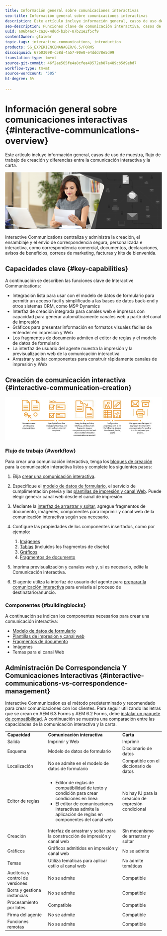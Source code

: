 ```yaml
---
title: Información general sobre comunicaciones interactivas
seo-title: Información general sobre comunicaciones interactivas
description: Este artículo incluye información general, casos de uso de muestra, flujo de trabajo de creación y diferencias entre la comunicación interactiva y la carta.
seo-description: Funciones clave de comunicación interactiva, casos de uso de muestra, flujo de trabajo de creación y diferencias entre la comunicación interactiva y la administración de correspondencia
uuid: a06b4ac7-ca20-4d6d-b2b7-87b21e2f5cf9
contentOwner: gtalwar
topic-tags: interactive-communications, introduction
products: SG_EXPERIENCEMANAGER/6.5/FORMS
discoiquuid: 67b03098-c58d-4a57-90e0-e4ddd78e5d99
translation-type: tm+mt
source-git-commit: 46f2ae565fe4a8cfea49572eb87a489cb5d9ebd7
workflow-type: tm+mt
source-wordcount: '505'
ht-degree: 5%

---
```



# Información general sobre comunicaciones interactivas {#interactive-communications-overview}

Este artículo incluye información general, casos de uso de muestra, flujo de trabajo de creación y diferencias entre la comunicación interactiva y la carta.

![](do-not-localize/correspondence-management.png)

Interactive Communications centraliza y administra la creación, el ensamblaje y el envío de correspondencia segura, personalizada e interactiva, como correspondencia comercial, documentos, declaraciones, avisos de beneficios, correos de marketing, facturas y kits de bienvenida.

## Capacidades clave {#key-capabilities}

A continuación se describen las funciones clave de Interactive Communications:

* Integración lista para usar con el modelo de datos de formulario para permitir un acceso fácil y simplificado a las bases de datos back-end y otros sistemas CRM, como MS® Dynamics
* Interfaz de creación integrada para canales web e impresos con capacidad para generar automáticamente canales web a partir del canal de impresión
* Gráficos para presentar información en formatos visuales fáciles de entender en impresión y Web
* Los fragmentos de documento admiten el editor de reglas y el modelo de datos de formulario
* La interfaz de usuario del agente muestra la impresión y la previsualización web de la comunicación interactiva
* Arrastrar y soltar componentes para construir rápidamente canales de impresión y Web

## Creación de comunicación interactiva {#interactive-communication-creation}

![interactive_Communication-01](assets/interactive_communication-01.jpg)

### Flujo de trabajo {#workflow}

Para crear una comunicación interactiva, tenga los [bloques de creación](#buildingblocks) para la comunicación interactiva listos y complete los siguientes pasos:

1. Elija [crear una comunicación interactiva](/help/forms/using/create-interactive-communication.md).

1. Especifique el [modelo de datos de formulario](/help/forms/using/data-integration.md), el servicio de cumplimentación previa y las [plantillas de impresión y canal Web](/help/forms/using/web-channel-print-channel.md). Puede elegir generar canal web desde el canal de impresión.

1. Mediante la [interfaz de arrastrar y soltar](/help/forms/using/introduction-interactive-communication-authoring.md), agregue fragmentos de documento, imágenes, componentes para imprimir y canal web de la comunicación interactiva según sea necesario.
1. Configure las propiedades de los componentes insertados, como por ejemplo:

   1. [Imágenes](/help/forms/using/create-interactive-communication.md#step2)
   1. [Tablas](/help/forms/using/create-interactive-communication.md#tables)  (incluidos los fragmentos de diseño)
   1. [Gráficos](/help/forms/using/chart-component-interactive-communications.md)
   1. [Fragmentos de documento](/help/forms/using/create-interactive-communication.md#document-fragment-properties)

1. Imprima previsualización y canales web y, si es necesario, edite la Comunicación interactiva.
1. El agente utiliza la interfaz de usuario del agente para [preparar la comunicación interactiva](/help/forms/using/prepare-send-interactive-communication.md) para enviarla al proceso de destinatario/anuncio.

### Componentes {#buildingblocks}

A continuación se indican los componentes necesarios para crear una comunicación interactiva:

* [Modelo de datos de formulario](/help/forms/using/data-integration.md)
* [Plantillas de impresión y canal web](/help/forms/using/web-channel-print-channel.md)
* [Fragmentos de documento](/help/forms/using/document-fragments.md)
* Imágenes
* [](/help/forms/using/themes.md) Temas para el canal Web

## Administración De Correspondencia Y Comunicaciones Interactivas {#interactive-communications-vs-correspondence-management}

Interactive Communication es el método predeterminado y recomendado para crear comunicaciones con los clientes. Para seguir utilizando las letras que se crean en AEM 6.3 Forms y AEM 6.2 Forms, debe [instalar un paquete de compatibilidad](/help/forms/using/compatibility-package.md). A continuación se muestra una comparación entre las capacidades de la comunicación interactiva y la carta.

<table>
 <tbody>
  <tr>
   <td><strong>Capacidad</strong></td>
   <td><strong>Comunicación interactiva</strong></td>
   <td><strong>Carta</strong></td>
  </tr>
  <tr>
   <td>Salida</td>
   <td>Imprimir y Web</td>
   <td>Imprimir</td>
  </tr>
  <tr>
   <td>Esquema</td>
   <td>Modelo de datos de formulario </td>
   <td>Diccionario de datos </td>
  </tr>
  <tr>
   <td>Localización</td>
   <td>No se admite en el modelo de datos de formulario</td>
   <td>Compatible con el diccionario de datos</td>
  </tr>
  <tr>
   <td>Editor de reglas</td>
   <td>
    <ul>
     <li>Editor de reglas de compatibilidad de texto y condición para crear condiciones en línea</li>
     <li>El editor de comunicaciones interactivas admite la aplicación de reglas en componentes del canal web</li>
    </ul> </td>
   <td>No hay IU para la creación de expresión condicional</td>
  </tr>
  <tr>
   <td>Creación  </td>
   <td>Interfaz de arrastrar y soltar para la construcción de impresión y canal web</td>
   <td>Sin mecanismo de arrastrar y soltar </td>
  </tr>
  <tr>
   <td>Gráficos</td>
   <td>Gráficos admitidos en impresión y canal web</td>
   <td>No se admite</td>
  </tr>
  <tr>
   <td>Temas</td>
   <td>Utiliza temáticas para aplicar estilo al canal web</td>
   <td>No admite temáticas</td>
  </tr>
  <tr>
   <td>Auditoría y control de versiones</td>
   <td>No se admite</td>
   <td>Compatible</td>
  </tr>
  <tr>
   <td>Borra y gestiona instancias</td>
   <td>No se admite</td>
   <td>Compatible</td>
  </tr>
  <tr>
   <td>Procesamiento por lotes</td>
   <td>Compatible </td>
   <td>Compatible</td>
  </tr>
  <tr>
   <td>Firma del agente</td>
   <td>No se admite</td>
   <td>Compatible</td>
  </tr>
  <tr>
   <td>Funciones remotas</td>
   <td>No se admite</td>
   <td>Compatible</td>
  </tr>
 </tbody>
</table>

